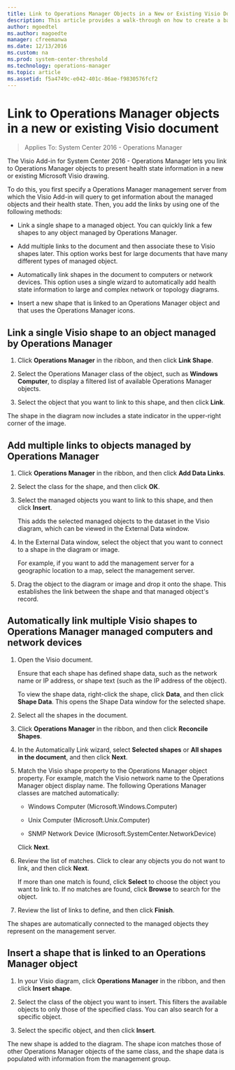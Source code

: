 ```yaml
---
title: Link to Operations Manager Objects in a New or Existing Visio Document
description: This article provides a walk-through on how to create a basic monitoring drawing in Visio and link to Operations Manager objects.   
author: mgoedtel
ms.author: magoedte
manager: cfreemanwa
ms.date: 12/13/2016
ms.custom: na
ms.prod: system-center-threshold
ms.technology: operations-manager
ms.topic: article
ms.assetid: f5a4749c-e042-401c-86ae-f9830576fcf2
---
```


# Link to Operations Manager objects in a new or existing Visio document

>Applies To: System Center 2016 - Operations Manager

The Visio Add-in for System Center 2016 - Operations Manager lets you link to Operations Manager objects to present health state information in a new or existing Microsoft Visio drawing.   
  
To do this, you first specify a Operations Manager management server from which the Visio Add-in will query to get information about the managed objects and their health state. Then, you add the links by using one of the following methods:  
  
-   Link a single shape to a managed object. You can quickly link a few shapes to any object managed by Operations Manager.  
  
-   Add multiple links to the document and then associate these to Visio shapes later. This option works best for large documents that have many different types of managed object.  
  
-   Automatically link shapes in the document to computers or network devices. This option uses a single wizard to automatically add health state information to large and complex network or topology diagrams.  
  
-   Insert a new shape that is linked to an Operations Manager object and that uses the Operations Manager icons.  
  
## Link a single Visio shape to an object managed by Operations Manager  
  
1.  Click **Operations Manager** in the ribbon, and then click **Link Shape**.  
  
2.  Select the Operations Manager class of the object, such as **Windows Computer**, to display a filtered list of available Operations Manager objects.  
  
3.  Select the object that you want to link to this shape, and then click **Link**.  
  
The shape in the diagram now includes a state indicator in the upper-right corner of the image.  
  
## Add multiple links to objects managed by Operations Manager  
  
1.  Click **Operations Manager** in the ribbon, and then click **Add Data Links**.  
  
2.  Select the class for the shape, and then click **OK**.  
  
3.  Select the managed objects you want to link to this shape, and then click **Insert**.  
  
    This adds the selected managed objects to the dataset in the Visio diagram, which can be viewed in the External Data window.  
  
4.  In the External Data window, select the object that you want to connect to a shape in the diagram or image.  
  
    For example, if you want to add the management server for a geographic location to a map, select the management server.  
  
5.  Drag the object to the diagram or image and drop it onto the shape. This establishes the link between the shape and that managed object's record.  
  
## Automatically link multiple Visio shapes to Operations Manager managed computers and network devices  
  
1.  Open the Visio document.  
  
    Ensure that each shape has defined shape data, such as the network name or IP address, or shape text (such as the IP address of the object).  
  
    To view the shape data, right-click the shape, click **Data**, and then click **Shape Data**. This opens the Shape Data window for the selected shape.  
  
2.  Select all the shapes in the document.  
  
3.  Click **Operations Manager** in the ribbon, and then click **Reconcile Shapes**.  
  
4.  In the Automatically Link wizard, select **Selected shapes** or **All shapes in the document**, and then click **Next**.  
  
5.  Match the Visio shape property to the Operations Manager object property. For example, match the Visio network name to the Operations Manager object display name. The following Operations Manager classes are matched automatically:  
  
    -   Windows Computer (Microsoft.Windows.Computer)  
  
    -   Unix Computer (Microsoft.Unix.Computer)  
  
    -   SNMP Network Device (Microsoft.SystemCenter.NetworkDevice)  
  
    Click **Next**.  
  
6.  Review the list of matches. Click to clear any objects you do not want to link, and then click **Next**.  
  
    If more than one match is found, click **Select** to choose the object you want to link to. If no matches are found, click **Browse** to search for the object.  
  
7.  Review the list of links to define, and then click **Finish**.  
  
The shapes are automatically connected to the managed objects they represent on the management server.  
  
## Insert a shape that is linked to an Operations Manager object  
  
1.  In your Visio diagram, click **Operations Manager** in the ribbon, and then click **Insert shape**.  
  
2.  Select the class of the object you want to insert. This filters the available objects to only those of the specified class. You can also search for a specific object.  
  
3.  Select the specific object, and then click **Insert**.  
  
The new shape is added to the diagram. The shape icon matches those of other Operations Manager objects of the same class, and the shape data is populated with information from the management group.  
  
